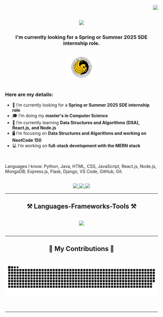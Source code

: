 <img align="right" src="https://visitor-badge.laobi.icu/badge?page_id=vcr11.vcr11" />

<h1 align="center">
    <img src="https://readme-typing-svg.herokuapp.com/?font=Righteous&size=35&center=true&vCenter=true&width=500&height=70&duration=4000&lines=Hi+There!+👋;+I'm+Chandra+Shekar+Reddy+Vangala!;" />
</h1>

<h3 align="center">
    I'm currently looking for a Spring or Summer 2025 SDE internship role.
</h3>
<br/>

<div align="center">
    <img src="UCF-symbol.jpg" width="100"/>
</div>

<br/>

### Here are my details:

- 🔭 I’m currently looking for a **Spring or Summer 2025 SDE internship role**
- 🎓 I’m doing my **master's in Computer Science**
- 🌱 I’m currently learning **Data Structures and Algorithms (DSA), React.js, and Node.js**
- 🖥️ I’m focusing on **Data Structures and Algorithms and working on NeetCode 150**
- 💻 I’m working on **full-stack development with the MERN stack**

<br/>

<p>
Languages I know: Python, Java, HTML, CSS, JavaScript, React.js, Node.js, MongoDB, Express.js, Flask, Django, VS Code, GitHub, Git.
</p>

<br/>

<div align="center"> 
  <a href="mailto:ch319362@ucf.edu">
    <img src="https://img.shields.io/badge/Gmail-333333?style=for-the-badge&logo=gmail&logoColor=red" />
  </a>
  <a href="https://linkedin.com/in/vcr11" target="_blank">
    <img src="https://img.shields.io/badge/LinkedIn-0077B5?style=for-the-badge&logo=linkedin&logoColor=white" target="_blank" />
  </a>
  <a href="https://github.com/vcr11" target="_blank">
     <img src="https://img.shields.io/badge/GitHub-181717?style=for-the-badge&logo=github&logoColor=white" target="_blank" />
  </a>
</div>

 <hr/>
 
<h2 align="center">⚒️ Languages-Frameworks-Tools ⚒️</h2>
<br/>
<div align="center">
    <img src="https://skillicons.dev/icons?i=python,java,html,css,javascript,react,nodejs,mongodb,express,flask,django,vscode,github,git" /><br>
</div>

<br/>
<hr/>

<div align="center">
  <h2>🐍 My Contributions 🐍</h2>
  <br>
  <img alt="snake eating my contributions" src="https://raw.githubusercontent.com/vcr11/vcr11/output/github-contribution-grid-snake.svg" />
  <br/><br/><br/>
</div>

<hr/>
